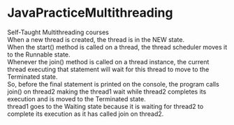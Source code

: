 # JavaPracticeMultithreading
Self-Taught Multithreading courses<br>
When a new thread is created, the thread is in the NEW state.<br> When the start() method is called on a thread, the thread scheduler moves it to the Runnable state.<br> Whenever the join() method is called on a thread instance, the current thread executing that statement will wait for this thread to move to the Terminated state.<br> So, before the final statement is printed on the console, the program calls join() on thread2 making the thread1 wait while thread2 completes its execution and is moved to the Terminated state.<br> thread1 goes to the Waiting state because it is waiting for thread2 to complete its execution as it has called join on thread2.
